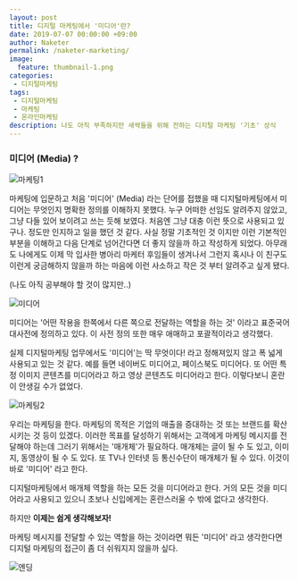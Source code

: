 ```yaml
---
layout: post
title: 디지털 마케팅에서 '미디어'란?
date: 2019-07-07 00:00:00 +09:00
author: Naketer
permalink: /naketer-marketing/
image:
  feature: thumbnail-1.png
categories:
 - 디지털마케팅
tags:
 - 디지털마케팅
 - 마케팅
 - 온라인마케팅
description: 나도 아직 부족하지만 새싹들을 위해 전하는 디지털 마케팅 '기초' 상식
---
```






### 미디어 (Media) ?



![마케팅1](https://wefunction.com/wordpress/wp-content/uploads/2015/04/Screen-Shot-2015-04-02-at-02.31.09.png)



마케팅에 입문하고 처음 '미디어' (Media) 라는 단어를 접했을 때 디지털마케팅에서 미디어는 무엇인지 명확한 정의를 이해하지 못했다. 누구 어떠한 선임도 알려주지 않았고, 그냥 다들 있어 보이려고 쓰는 듯해 보였다. 처음엔 그냥 대충 이런 뜻으로 사용되고 있구나. 정도만 인지하고 일을 했던 것 같다. 사실 정말 기초적인 것 이지만 이런 기본적인 부분을 이해하고 다음 단계로 넘어간다면 더 좋지 않을까 하고 작성하게 되었다.  아무래도 나에게도 이제 막 입사한 병아리 마케터 후임들이 생겨나서 그런지 혹시나 이 친구도 이런게 궁금해하지 않을까 하는 마음에 이런 사소하고 작은 것 부터 알려주고 싶게 됐다.

(나도 아직 공부해야 할 것이 많지만..)



![미디어](https://lh3.googleusercontent.com/cbGsGtsZnkhKBMSGcnXG8NI-h_y3D1SnjiwbZq6uEqKvxm46_IzIq5jpuJNGpCMUf05s7tvPnLDw0Cliu9ZQ1gF_g76LY7ep8XPcXx7DllRoaVb95jJFDRHuXT-WKLV9eYRPCwXpiwz8WGQnKj8gG2QxCdVzMJdDBPvlLjwMNfCnZIuviA9XCeohDSfOcfHNzpyGwqWirzKWvl2OKasu-_y2mvLY72txWCMBjrDy8h5QW3Jaq6voeqhOi0pbraEEFsdq7uhEmALx8bdM4EpZmufAbQRhpa2G8_1jbg0noC9eqGB8zqfp6EaziyJkkT00Yh5w9W4sYf7mkvNYpHsL0lSz6ziIxngHxuTiVQ1H20w3EDc5rPxfcJdYtuAp7BJSCIRPpzzpJ9u_tAy2YGGdzX0sHRNr8Co-3ctnOv2ofEpsSpakn9LQBr4c5hk_7OUBN11ssYeBWVta-StyZ8uwfR22Hu_g8JmWHyi3kvsQaLLlntPhD7dgypRb-ZArW5CsntQEF0FoWA6M3qahBD-nW3zKHKiKlSB0jg9OE_aTM4Y250Kjt7Rrc6heYy6koVkh57MzYdfz7tdYTvTAOiS4igLYF2-8VFO1lI6ZRlB5Zlhe5tWnXZ8QidtmUL8LsN40IJIonv6JG09yh608y0sWW4YwpOotsKiUImw8CkBSAroaF1eEFCzZZFRwzL06RUBpCQ6gF2mE9glrKt4nB73xrqkV=w873-h443-no)



미디어는 '어떤 작용을 한쪽에서 다른 쪽으로 전달하는 역할을 하는 것' 이라고 표준국어대사전에 정의하고 있다. 이 사전 정의 또한 매우 애매하고 포괄적이라고 생각했다.

실제 디지털마케팅 업무에서도 '미디어'는 딱 무엇이다! 라고 정해져있지 않고 폭 넓게 사용되고 있는 것 같다. 예를 들면 네이버도 미디어고, 페이스북도 미디어다. 또 어떤 특정 이미지 콘텐츠를 미디어라고 하고 영상 콘텐츠도 미디어라고 한다. 이렇다보니 혼란이 안생길 수가 없었다.



![마케팅2](https://wefunction.com/wordpress/wp-content/uploads/2014/01/016.jpg)



우리는 마케팅을 한다. 마케팅의 목적은 기업의 매출을 증대하는 것 또는 브랜드를 확산시키는 것 등이 있겠다. 이러한 목표를 달성하기 위해서는 고객에게 마케팅 메시지를 전달해야 하는데 그러기 위해서는 '매개체'가 필요하다. 매개체는 글이 될 수 도 있고, 이미지, 동영상이 될 수 도 있다. 또 TV나 인터넷 등 통신수단이 매개체가 될 수 있다. 이것이 바로 '미디어' 라고 한다.

디지털마케팅에서 매개체 역할을 하는 모든 것을 미디어라고 한다. 거의 모든 것을 미디어라고 사용되고 있으니 초보나 신입에게는 혼란스러울 수 밖에 없다고 생각한다.

하지만 **이제는 쉽게 생각해보자!**

마케팅 메시지를 전달할 수 있는 역할을 하는 것이라면 뭐든 '미디어' 라고  생각한다면 디지털 마케팅의 접근이 좀 더 쉬워지지 않을까 싶다.



![엔딩](https://lh3.googleusercontent.com/Qerjpyo57Jx_l-OhGTKBo9ebK3EM1C_mC4ZRs0gifDwn8ke1CK9e_SNKQkk7AYosT_SDLGZUnA3VzOr5ratqBJlBiTocXvU60TdoDFLKDNo-92dA_vWVTMGoO25sFjXIP0d9Y06htDvPGZwqOFOVIuUR6CWcSKGtKAUhn_4_NfWE3CUzNuWie41Zxc3MAiNSQNZ_D1ZODVGgjxBqdzIuHjwys7I-BxTe-8Xyi5ezeqzA9bg5jvNkDUt_v0ce0XEKmHu-iAOIGEmYutuiKHUh8pjynxnHMKOESpKgNcLvkN1-S5hks503-Fu7E5kjRzJHVYre0-40ak_6Or9LiKYGurYkE_1gLQO5D_DXVDBJc11mXAj-JqFZousrqpVraZ0mjDOV-U7EDm9XAMzWTZvut80DWFe2NorVYNXzLMdwX8A-wCMkexHnndKQp2FEx5vNjrMflNLxvRdZNF01xU3V6B-xeOKRR6Q0wjze_6tcau8gCUaRsyQirfKnF9eTZ3wRN17YbStswd38voGuncXDwrJXLA3Aa8l-UzhYW32SoyOZPgM12ulrUBj1cWHIbrSQ7F0kpe5DvJ87NyKrBLwgLqY99OFjK9frtcqZLBo8mI3ad-qNi5pvxBZ7e_A56Q2_k2MLUiVHhXDBXPJ4XR8eGdPwM8cd2T4BW8tm9QA_ZyN_AIZPizoMRANwMFBjXczHMtVKI7mvLT0zqv8740RRzg8c=w707-h370-no)
